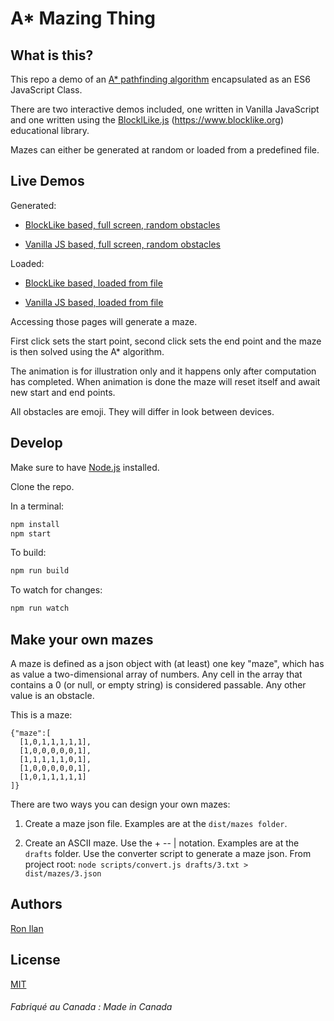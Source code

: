 # A* Mazing Thing

## What is this?

This repo a demo of an [A* pathfinding algorithm](https://en.wikipedia.org/wiki/A*_search_algorithm) encapsulated as an ES6 JavaScript Class.

There are two interactive demos included, one written in Vanilla JavaScript and one written using the [BlocklLike.js](https://github.com/ronilan/BlockLike) (https://www.blocklike.org) educational library.

Mazes can either be generated at random or loaded from a predefined file.

## Live Demos
Generated:

- [BlockLike based, full screen, random obstacles](https://www.ronilan.com/a-mazing-thing/blocklike.html)

- [Vanilla JS based, full screen, random obstacles](https://www.ronilan.com/a-mazing-thing/vanilla.html)

Loaded:

- [BlockLike based, loaded from file](https://www.ronilan.com/a-mazing-thing/blocklike.html#1)

- [Vanilla JS based, loaded from file](https://www.ronilan.com/a-mazing-thing/vanilla.html#4)
 
Accessing those pages will generate a maze. 

First click sets the start point, second click sets the end point and the maze is then solved using the A* algorithm. 

The animation is for illustration only and it happens only after computation has completed. When animation is done the maze will reset itself and await new start and end points.

All obstacles are emoji. They will differ in look between devices.

## Develop

Make sure to have [Node.js](https://nodejs.org) installed.

Clone the repo.

In a terminal:

```sh
npm install
npm start
```
To build:
```sh
npm run build
```
To watch for changes:
```sh
npm run watch
```

## Make your own mazes

A maze is defined as a json object with (at least) one key "maze", which has as value a two-dimensional array of numbers. Any cell in the array that contains a 0 (or null, or empty string) is considered passable. Any other value is an obstacle.

This is a maze:
```
{"maze":[
  [1,0,1,1,1,1,1],
  [1,0,0,0,0,0,1],
  [1,1,1,1,1,0,1],
  [1,0,0,0,0,0,1],
  [1,0,1,1,1,1,1]
]}
```

There are two ways you can design your own mazes:

1. Create a maze json file. Examples are at the ```dist/mazes folder```.

2. Create an ASCII maze. Use the + -- | notation. Examples are at the ```drafts``` folder. Use the converter script to generate a maze json. From project root: ```node scripts/convert.js drafts/3.txt > dist/mazes/3.json```

## Authors

[Ron Ilan](https://www.ronilan.com)

## License
[MIT](https://en.wikipedia.org/wiki/MIT_License)

###### Fabriqué au Canada : Made in Canada